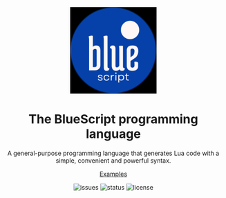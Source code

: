 <div align="center">

<img src="assets/logo.png" alt="BlueScript logo" width="200" height="200"/>

# The BlueScript programming language
A general-purpose programming language that generates Lua code with a simple,
convenient and powerful syntax.

[Examples](examples/)

![issues](https://img.shields.io/github/issues/StunxFS/bluescript?style=flat-square)
![status](https://img.shields.io/badge/status-alpha-blue?style=flat-square)
![license](https://img.shields.io/github/license/StunxFS/bluescript?style=flat-square)

</div>
